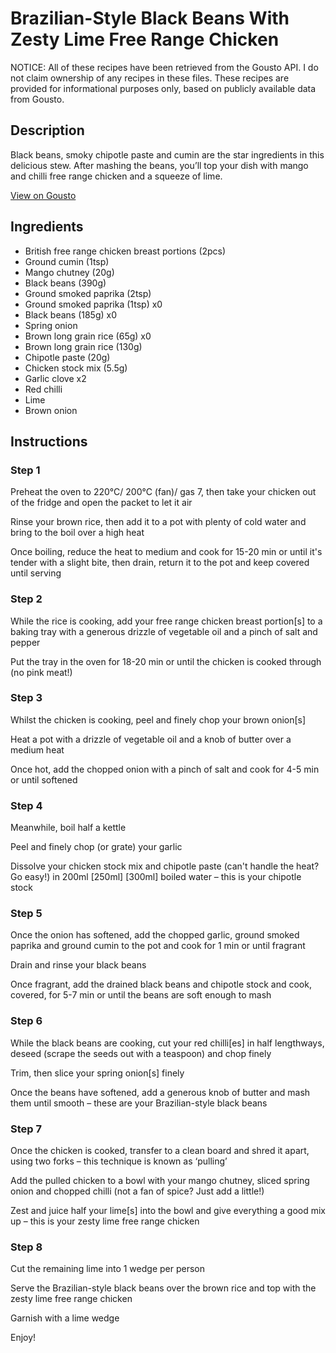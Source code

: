 # Brazilian-Style Black Beans With Zesty Lime Free Range Chicken

NOTICE: All of these recipes have been retrieved from the Gousto API. I do not claim ownership of any recipes in these files. These recipes are provided for informational purposes only, based on publicly available data from Gousto.

## Description

Black beans, smoky chipotle paste and cumin are the star ingredients in this delicious stew. After mashing the beans, you’ll top your dish with mango and chilli free range chicken and a squeeze of lime.

[View on Gousto](https://www.gousto.co.uk/recipes/cookbook/brazilian-style-black-beans-with-zesty-lime-free-range-chicken)

## Ingredients

- British free range chicken breast portions (2pcs)
- Ground cumin (1tsp)
- Mango chutney (20g)
- Black beans (390g)
- Ground smoked paprika (2tsp)
- Ground smoked paprika (1tsp) x0
- Black beans (185g) x0
- Spring onion
- Brown long grain rice (65g) x0
- Brown long grain rice (130g)
- Chipotle paste (20g)
- Chicken stock mix (5.5g)
- Garlic clove x2
- Red chilli
- Lime
- Brown onion

## Instructions


### Step 1

Preheat the oven to 220°C/ 200°C (fan)/ gas 7, then take your chicken out of the fridge and open the packet to let it air

Rinse your brown rice, then add it to a pot with plenty of cold water and bring to the boil over a high heat

Once boiling, reduce the heat to medium and cook for 15-20 min or until it's tender with a slight bite, then drain, return it to the pot and keep covered until serving


### Step 2

While the rice is cooking, add your free range chicken breast portion[s] to a baking tray with a generous drizzle of vegetable oil and a pinch of salt and pepper

Put the tray in the oven for 18-20 min or until the chicken is cooked through (no pink meat!)


### Step 3

Whilst the chicken is cooking, peel and finely chop your brown onion[s]

Heat a pot with a drizzle of vegetable oil and a knob of butter over a medium heat

Once hot, add the chopped onion with a pinch of salt and cook for 4-5 min or until softened


### Step 4

Meanwhile, boil half a kettle

Peel and finely chop (or grate) your garlic

Dissolve your chicken stock mix and chipotle paste (can't handle the heat? Go easy!) in 200ml <span class="text-purple">[250ml]<span class="text-danger"> </span>[300ml]</span> boiled water – this is your chipotle stock


### Step 5

Once the onion has softened, add the chopped garlic, ground smoked paprika and ground cumin to the pot and cook for 1 min or until fragrant

Drain and rinse your black beans

Once fragrant, add the drained black beans and chipotle stock and cook, covered, for 5-7 min or until the beans are soft enough to mash


### Step 6

While the black beans are cooking, cut your red chilli[es] in half lengthways, deseed (scrape the seeds out with a teaspoon) and chop finely

Trim, then slice your spring onion[s] finely

Once the beans have softened, add a generous knob of<span class="text-danger"> </span>butter and mash them until smooth – these are your Brazilian-style black beans


### Step 7

Once the chicken is cooked, transfer to a clean board and shred it apart, using two forks – this technique is known as ‘pulling’

Add the pulled chicken to a bowl with your mango chutney, sliced spring onion and chopped chilli (not a fan of spice? Just add a little!)

Zest and juice half your lime[s] into the bowl and give everything a good mix up – this is your zesty lime free range chicken

### Step 8

Cut the remaining lime into 1 wedge per person

Serve the Brazilian-style black beans over the brown rice and top with the zesty lime free range chicken

Garnish with a lime wedge

Enjoy!

